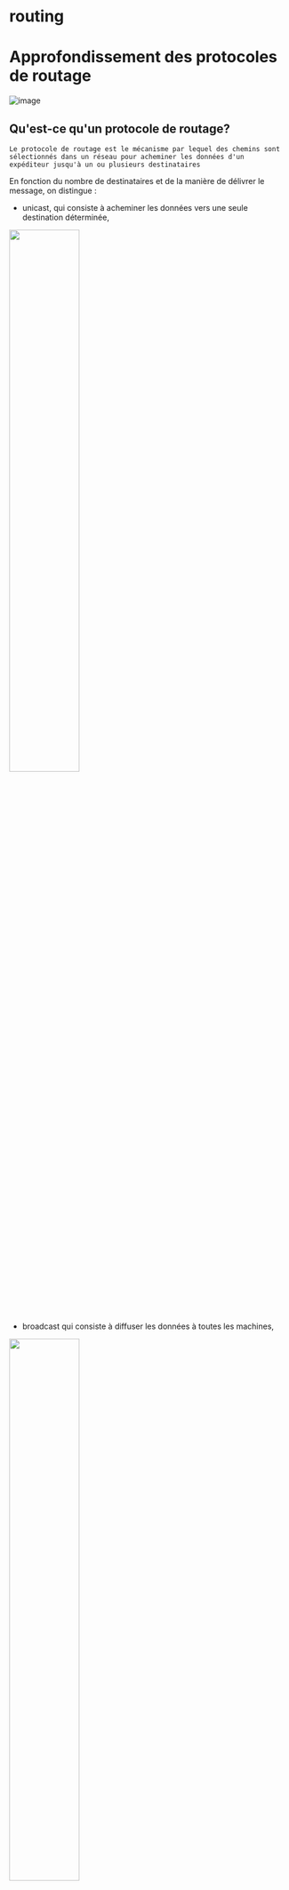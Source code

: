 # routing

# Approfondissement des protocoles de routage
![image](https://user-images.githubusercontent.com/83721477/166416048-00d682e9-a067-48c5-989b-576b7855d5d8.png)

## Qu'est-ce qu'un protocole de routage?
```
Le protocole de routage est le mécanisme par lequel des chemins sont sélectionnés dans un réseau pour acheminer les données d'un
expéditeur jusqu'à un ou plusieurs destinataires
```

En fonction du nombre de destinataires et de la manière de délivrer le message, on distingue :
* unicast, qui consiste à acheminer les données vers une seule destination déterminée,
<img src="https://user-images.githubusercontent.com/83721477/166416539-81c06acf-455c-47b8-bd61-a9e780bda4a4.png" width=50% height=50%>

* broadcast qui consiste à diffuser les données à toutes les machines,
<img src="https://user-images.githubusercontent.com/83721477/166416582-137d9fe4-06b2-41f1-aef3-fed3393888e6.png" width=50% height=50%>

* multicast qui consiste à délivrer le message à l'ensemble des machines manifestant un intérêt pour un groupe,
<img src="https://user-images.githubusercontent.com/83721477/166416598-75fde3bb-4154-4d97-8a44-2028dc07c8a5.png" width=50% height=50%>

* anycast qui consiste à délivrer les données à n'importe quel membre d'un groupe, mais généralement le plus proche, au sein du réseau.
<img src="https://user-images.githubusercontent.com/83721477/166416623-5fb5ecf0-5133-4d81-b33c-5571cab39155.png" width=50% height=50%>


## Protocoles de routage à état de lien
Les protocoles de routage à état de lien utilisent un algorithme beaucoup plus efficace. Ici, les routeurs construisent leurs tables de routage, en fonction du coût des différentes liaisons !
OSPF et ISIS sont des protocoles de routage à état de lien. Ils ont l’avantage d’avoir une convergence très rapide.


## Protocoles de routage à vecteur de distance
Les protocoles de routage à vecteur de distances permettent de construire des tables de routages sans aucune vision globale du réseau.
Le terme « vecteur » vient du faite, que le protocole manipule des tableaux vers les autres nœuds du réseau.
Ce sont des équipements qui ont plusieurs cartes réseau, dont chacune est reliée à un réseau différent.

Et le mot « distance » est le nombre de sauts qui lui permet d’atteindre les autres routeurs !
IGRP et RIP sont des protocoles de routage à vecteur de distance.

![image](https://user-images.githubusercontent.com/83721477/166242283-596a4756-9b32-42ec-b034-8a8838ef1cca.png)
![image](https://user-images.githubusercontent.com/83721477/166243346-d4a9c947-5cad-4922-a1d0-1d5a156be1f4.png)
![image](https://user-images.githubusercontent.com/83721477/166244056-2b7dd423-2815-4b56-9326-8d46bd2d01ec.png)
![image](https://user-images.githubusercontent.com/83721477/166244476-308d920a-1be6-4751-858c-681282e9b3d4.png)

![image](https://user-images.githubusercontent.com/83721477/166249510-229a94a1-c2b9-4cd9-9b3a-508fc4f710cf.png)
![image](https://user-images.githubusercontent.com/83721477/166253024-7ea7cf8a-9f4f-424a-ab12-547f9498c97e.png)
![image](https://user-images.githubusercontent.com/83721477/166261568-6d6be8af-0e72-46a3-98fe-8bf61eb90683.png)
